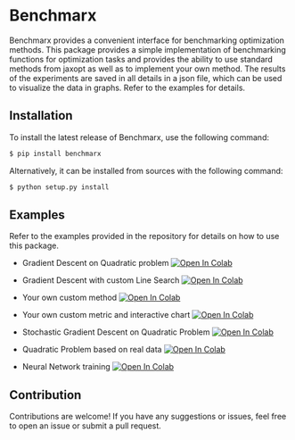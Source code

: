# Benchmarx

Benchmarx provides a convenient interface for benchmarking optimization 
methods. This package provides a simple implementation of benchmarking 
functions for optimization tasks and provides the ability to use standard 
methods from jaxopt as well as to implement your own method. The results 
of the experiments are saved in all details in a json file, which can be 
used to visualize the data in graphs. Refer to the examples for details.

## Installation

To install the latest release of Benchmarx, use the following command:

```bash
$ pip install benchmarx
```

Alternatively, it can be installed from sources with the following command:

```bash
$ python setup.py install
```

## Examples

Refer to the examples provided in the repository for details on how to use this package.

- Gradient Descent on Quadratic problem [![Open In Colab](https://colab.research.google.com/assets/colab-badge.svg)](https://colab.research.google.com/drive/13bX2ZeOASEEKBWSbaTeY0Sm5g3ImaoLk?usp=sharing)

- Gradient Descent with custom Line Search [![Open In Colab](https://colab.research.google.com/assets/colab-badge.svg)](https://colab.research.google.com/drive/1me6sE5W7SML6Ww-pBgpjmlJBKz8x3qUv?usp=sharing)

- Your own custom method [![Open In Colab](https://colab.research.google.com/assets/colab-badge.svg)](https://colab.research.google.com/drive/1DCNgjb3_9ITQy93dZg0fUbV2BRB_MuLL?usp=sharing)

- Your own custom metric and interactive chart [![Open In Colab](https://colab.research.google.com/assets/colab-badge.svg)](https://drive.google.com/file/d/1Zz2RaEJOYIB2y8U8J_JnALXFISecGwoI/view?usp=sharing)

- Stochastic Gradient Descent on Quadratic Problem [![Open In Colab](https://colab.research.google.com/assets/colab-badge.svg)](https://colab.research.google.com/drive/1bD7eM9NNZqEvMjlTl6OKvN_vcmtHSMAd?usp=sharing)

- Quadratic Problem based on real data [![Open In Colab](https://colab.research.google.com/assets/colab-badge.svg)](https://colab.research.google.com/drive/1k3-ul8o9_wdsNko51t0-UNpHOwTemJ6o?usp=sharing)

- Neural Network training [![Open In Colab](https://colab.research.google.com/assets/colab-badge.svg)](https://colab.research.google.com/drive/1W2vP5NRCnv6aFVgSm9pzmWZ7l0i3SCmm?usp=sharing)

## Contribution

Contributions are welcome! If you have any suggestions or issues, feel free to open an issue or submit a pull request.